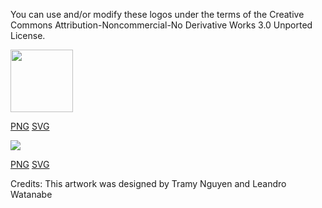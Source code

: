 You can use and/or modify these logos under the terms of the Creative Commons Attribution-Noncommercial-No Derivative Works 3.0 Unported License.

<p align="left">
  <img width=100 height=100 src="media/iBioSim.png">
</p>

[PNG](media/iBioSim.png)
[SVG](media/iBioSim.svg)


<p align="left">
  <img  src="media/iBioSim_horizontal.png">
</p>

[PNG](media/iBioSim_horizontal.png) 
[SVG](media/iBioSim_horizontal.svg)

Credits: This artwork was designed by Tramy Nguyen and Leandro Watanabe
